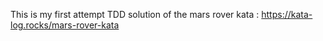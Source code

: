 This is my first attempt TDD solution of the mars rover kata : https://kata-log.rocks/mars-rover-kata
